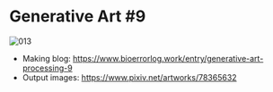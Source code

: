 # Generative Art #9
![013](https://cdn-ak.f.st-hatena.com/images/fotolife/B/BioErrorLog/20191219/20191219082950.png) 

- Making blog: https://www.bioerrorlog.work/entry/generative-art-processing-9
- Output images: https://www.pixiv.net/artworks/78365632